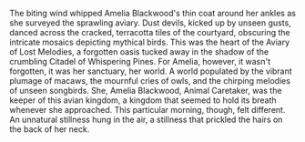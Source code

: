 The biting wind whipped Amelia Blackwood's thin coat around her ankles as she surveyed the sprawling aviary.  Dust devils, kicked up by unseen gusts, danced across the cracked, terracotta tiles of the courtyard, obscuring the intricate mosaics depicting mythical birds.  This was the heart of the Aviary of Lost Melodies, a forgotten oasis tucked away in the shadow of the crumbling Citadel of Whispering Pines.  For Amelia, however, it wasn't forgotten, it was her sanctuary, her world.  A world populated by the vibrant plumage of macaws, the mournful cries of owls, and the chirping melodies of unseen songbirds.  She, Amelia Blackwood, Animal Caretaker, was the keeper of this avian kingdom, a kingdom that seemed to hold its breath whenever she approached.  This particular morning, though, felt different. An unnatural stillness hung in the air, a stillness that prickled the hairs on the back of her neck.
